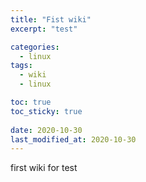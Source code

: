 ```yaml
---
title: "Fist wiki"
excerpt: "test"

categories:
  - linux
tags:
  - wiki
  - linux 

toc: true
toc_sticky: true
 
date: 2020-10-30
last_modified_at: 2020-10-30
---
```


first wiki for test
